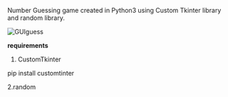 Number Guessing game created in Python3 using Custom Tkinter library and random library.

![GUIguess](https://github.com/SkuliX01/GUIGuessingGame/assets/129431960/22725cb1-4e5d-464f-8b0a-c89b9bbb5dd7)

**requirements**
1. CustomTkinter
   
pip install customtinter

2.random
